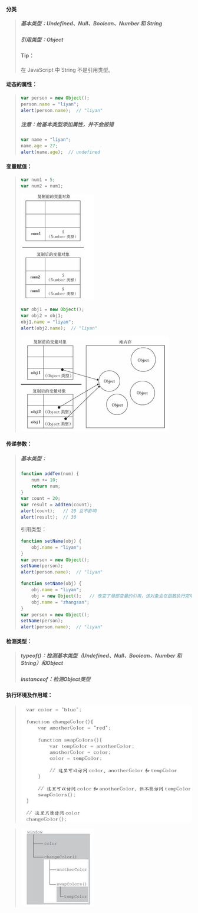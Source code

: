 #### 分类

> ##### 基本类型：Undefined、Null、Boolean、Number 和 String
>
> ##### 引用类型：Object
>
> #### Tip：
>
> 在 JavaScript 中 String 不是引用类型。

#### 动态的属性：

> ```js
> var person = new Object();
> person.name = "liyan";
> alert(person.name);  // "liyan"
> ```
>
> ##### 注意：给基本类型添加属性，并不会报错
>
> ```js
> var name = "liyan";
> name.age = 27;
> alert(name.age);  // undefined
> ```

#### 变量赋值：

> ```js
> var num1 = 5;
> var num2 = num1;
> ```
>
> ![](/assets/00192.jpg)
>
> ```js
> var obj1 = new Object();
> var obj2 = obj1;
> obj1.name = "liyan";
> alert(obj2.name);  // "liyan"
> ```
>
> ![](/assets/00319.jpg)

#### 传递参数：

> ##### 基本类型：
>
> ```js
> function addTen(num) {
>     num += 10;
>     return num;
> }
> var count = 20;
> var result = addTen(count);
> alert(count);   // 20 互不影响
> alert(result);  // 30
> ```
>
> 引用类型：
>
> ```js
> function setName(obj) {
>     obj.name = "liyan";
> }
> var person = new Object();
> setName(person);
> alert(person.name);  // "liyan"
> ```
>
> ```js
> function setName(obj) {
>     obj.name = "liyan";
>     obj = new Object();   // 改变了局部变量的引用，该对象会在函数执行完毕后立即销毁
>     obj.name = "zhangsan";
> }
> var person = new Object();
> setName(person);
> alert(person.name);  // "liyan"
> ```

#### 检测类型：

> ##### typeof\(\)：检测基本类型（Undefined、Null、Boolean、Number 和 String）和Object
>
> ##### instanceof：检测Object类型

#### 执行环境及作用域：

> ![](/assets/00343.jpg)

> ![](/assets/00347.jpg)






